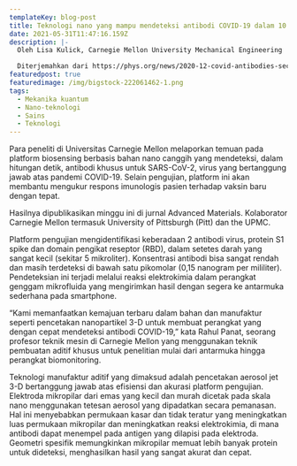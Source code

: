 ```yaml
---
templateKey: blog-post
title: Teknologi nano yang mampu mendeteksi antibodi COVID-19 dalam 10 detik
date: 2021-05-31T11:47:16.159Z
description: |-
  Oleh Lisa Kulick, Carnegie Mellon University Mechanical Engineering

  Diterjemahkan dari https://phys.org/news/2020-12-covid-antibodies-seconds.html
featuredpost: true
featuredimage: /img/bigstock-222061462-1.png
tags:
  - Mekanika kuantum
  - Nano-teknologi
  - Sains
  - Teknologi
---
```

Para peneliti di Universitas Carnegie Mellon melaporkan temuan pada platform biosensing berbasis bahan nano canggih yang mendeteksi, dalam hitungan detik, antibodi khusus untuk SARS-CoV-2, virus yang bertanggung jawab atas pandemi COVID-19. Selain pengujian, platform ini akan membantu mengukur respons imunologis pasien terhadap vaksin baru dengan tepat.

Hasilnya dipublikasikan minggu ini di jurnal Advanced Materials. Kolaborator Carnegie Mellon termasuk University of Pittsburgh (Pitt) dan the UPMC.

Platform pengujian mengidentifikasi keberadaan 2 antibodi virus, protein S1 spike dan domain pengikat reseptor (RBD), dalam setetes darah yang sangat kecil (sekitar 5 mikroliter). Konsentrasi antibodi bisa sangat rendah dan masih terdeteksi di bawah satu pikomolar (0,15 nanogram per mililiter). Pendeteksian ini terjadi melalui reaksi elektrokimia dalam perangkat genggam mikrofluida yang mengirimkan hasil dengan segera ke antarmuka sederhana pada smartphone.

“Kami memanfaatkan kemajuan terbaru dalam bahan dan manufaktur seperti pencetakan nanopartikel 3-D untuk membuat perangkat yang dengan cepat mendeteksi antibodi COVID-19,” kata Rahul Panat, seorang profesor teknik mesin di Carnegie Mellon yang menggunakan teknik pembuatan aditif khusus untuk penelitian mulai dari antarmuka hingga perangkat biomonitoring.

Teknologi manufaktur aditif yang dimaksud adalah pencetakan aerosol jet 3-D bertanggung jawab atas efisiensi dan akurasi platform pengujian. Elektroda mikropilar dari emas yang kecil dan murah dicetak pada skala nano menggunakan tetesan aerosol yang dipadatkan secara pemanasan. Hal ini menyebabkan permukaan kasar dan tidak teratur yang meningkatkan luas permukaan mikropilar dan meningkatkan reaksi elektrokimia, di mana antibodi dapat menempel pada antigen yang dilapisi pada elektroda. Geometri spesifik memungkinkan mikropilar memuat lebih banyak protein untuk dideteksi, menghasilkan hasil yang sangat akurat dan cepat.